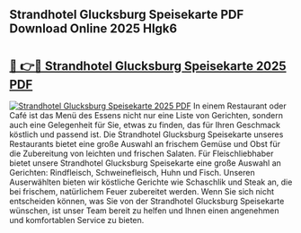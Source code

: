 ## Strandhotel Glucksburg Speisekarte PDF Download Online 2025 HIgk6

# <h2><a href="http://gce7jx.nevu.top/?p=Strandhotel+Glucksburg+Speisekarte">🔗 👉🔴 Strandhotel Glucksburg Speisekarte 2025 PDF</a></h2>

[![Strandhotel Glucksburg Speisekarte 2025 PDF](https://i.imgur.com/dBaPXMq.png)](http://gce7jx.nevu.top/?p=Strandhotel+Glucksburg+Speisekarte)
In einem Restaurant oder Café ist das Menü des Essens nicht nur eine Liste von Gerichten, sondern auch eine Gelegenheit für Sie, etwas zu finden, das für Ihren Geschmack köstlich und passend ist. Die Strandhotel Glucksburg Speisekarte unseres Restaurants bietet eine große Auswahl an frischem Gemüse und Obst für die Zubereitung von leichten und frischen Salaten. Für Fleischliebhaber bietet unsere Strandhotel Glucksburg Speisekarte eine große Auswahl an Gerichten: Rindfleisch, Schweinefleisch, Huhn und Fisch. Unseren Auserwählten bieten wir köstliche Gerichte wie Schaschlik und Steak an, die bei frischem, natürlichem Feuer zubereitet werden. Wenn Sie sich nicht entscheiden können, was Sie von der Strandhotel Glucksburg Speisekarte wünschen, ist unser Team bereit zu helfen und Ihnen einen angenehmen und komfortablen Service zu bieten.
